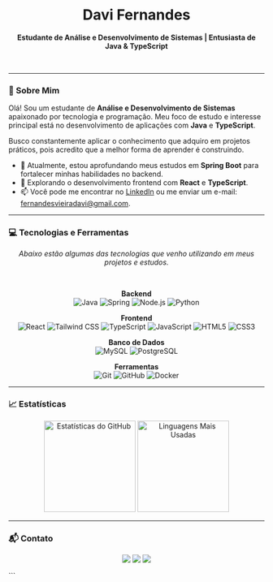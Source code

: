 <div align="center">
  <h1>Davi Fernandes</h1>
  <p><strong>Estudante de Análise e Desenvolvimento de Sistemas | Entusiasta de Java & TypeScript</strong></p>
</div>

<br>

---

### 👋 Sobre Mim

Olá! Sou um estudante de **Análise e Desenvolvimento de Sistemas** apaixonado por tecnologia e programação. Meu foco de estudo e interesse principal está no desenvolvimento de aplicações com **Java** e **TypeScript**.

Busco constantemente aplicar o conhecimento que adquiro em projetos práticos, pois acredito que a melhor forma de aprender é construindo.

- 🌱 Atualmente, estou aprofundando meus estudos em **Spring Boot** para fortalecer minhas habilidades no backend.
- 🔭 Explorando o desenvolvimento frontend com **React** e **TypeScript**.
- 📫 Você pode me encontrar no [LinkedIn](https://www.linkedin.com/in/davifernandesvieira/) ou me enviar um e-mail: [fernandesvieiradavi@gmail.com](mailto:fernandesvieiradavi@gmail.com).

---

### 💻 Tecnologias e Ferramentas

<p align="center">
  <i>Abaixo estão algumas das tecnologias que venho utilizando em meus projetos e estudos.</i>
</p>
<br>
<p align="center">
  <strong>Backend</strong><br>
  <img src="https://img.shields.io/badge/Java-ED8B00?style=for-the-badge&logo=openjdk&logoColor=white" alt="Java"/>
  <img src="https://img.shields.io/badge/Spring-6DB33F?style=for-the-badge&logo=spring&logoColor=white" alt="Spring"/>
  <img src="https://img.shields.io/badge/Node.js-339933?style=for-the-badge&logo=nodedotjs&logoColor=white" alt="Node.js"/>
  <img src="https://img.shields.io/badge/Python-3776AB?style=for-the-badge&logo=python&logoColor=white" alt="Python"/>
</p>
<p align="center">
  <strong>Frontend</strong><br>
  <img src="https://img.shields.io/badge/React-20232A?style=for-the-badge&logo=react&logoColor=61DAFB" alt="React"/>
  <img src="https://img.shields.io/badge/Tailwind_CSS-38B2AC?style=for-the-badge&logo=tailwind-css&logoColor=white" alt="Tailwind CSS"/>
  <img src="https://img.shields.io/badge/TypeScript-007ACC?style=for-the-badge&logo=typescript&logoColor=white" alt="TypeScript"/>
  <img src="https://img.shields.io/badge/JavaScript-F7DF1E?style=for-the-badge&logo=javascript&logoColor=black" alt="JavaScript"/>
  <img src="https://img.shields.io/badge/HTML5-E34F26?style=for-the-badge&logo=html5&logoColor=white" alt="HTML5"/>
  <img src="https://img.shields.io/badge/CSS3-1572B6?style=for-the-badge&logo=css3&logoColor=white" alt="CSS3"/>
</p>
<p align="center">
  <strong>Banco de Dados</strong><br>
  <img src="https://img.shields.io/badge/MySQL-4479A1?style=for-the-badge&logo=mysql&logoColor=white" alt="MySQL"/>
  <img src="https://img.shields.io/badge/PostgreSQL-4169E1?style=for-the-badge&logo=postgresql&logoColor=white" alt="PostgreSQL"/>
</p>
<p align="center">
  <strong>Ferramentas</strong><br>
  <img src="https://img.shields.io/badge/Git-F05032?style=for-the-badge&logo=git&logoColor=white" alt="Git"/>
  <img src="https://img.shields.io/badge/GitHub-181717?style=for-the-badge&logo=github&logoColor=white" alt="GitHub"/>
  <img src="https://img.shields.io/badge/Docker-2496ED?style=for-the-badge&logo=docker&logoColor=white" alt="Docker"/>
</p>


---

### 📈 Estatísticas

<div align="center">
  <img height="180em" src="https://github-readme-stats.vercel.app/api?username=davifernandes1&show_icons=true&theme=dracula&include_all_commits=true&count_private=true&hide_border=true&border_radius=10" alt="Estatísticas do GitHub"/>
  <img height="180em" src="https://github-readme-stats.vercel.app/api/top-langs/?username=davifernandes1&layout=compact&langs_count=7&theme=dracula&hide_border=true&border_radius=10" alt="Linguagens Mais Usadas"/>
</div>

---

### 📬 Contato

<p align="center">
<a href="https://www.linkedin.com/in/davifernandesvieira/" target="_blank"><img src="https://img.shields.io/badge/-LinkedIn-0077B5?style=for-the-badge&logo=linkedin&logoColor=white" target="_blank"></a>
<a href="mailto:fernandesvieiradavi@gmail.com"><img src="https://img.shields.io/badge/-Gmail-D14836?style=for-the-badge&logo=gmail&logoColor=white" target="_blank"></a>
<a href="https://github.com/davifernandes1" target="_blank"><img src="https://img.shields.io/badge/-GitHub-181717?style=for-the-badge&logo=github&logoColor=white" target="_blank"></a>
</p>
```
